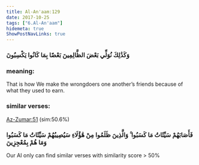```yaml
---
title: Al-An'aam:129
date: 2017-10-25
tags: ["6.Al-An'aam"]
hidemeta: true 
ShowPostNavLinks: true 
---
```

### وَكَذَٰلِكَ نُوَلِّي بَعْضَ الظَّالِمِينَ بَعْضًا بِمَا كَانُوا يَكْسِبُونَ
### meaning: 
That is how We make the wrongdoers one another’s friends because of what they used to earn.
### similar verses: 

[Az-Zumar:51](/39/51) (sim:50.6%)

### فَأَصَابَهُمْ سَيِّئَاتُ مَا كَسَبُوا ۚ وَالَّذِينَ ظَلَمُوا مِنْ هَٰؤُلَاءِ سَيُصِيبُهُمْ سَيِّئَاتُ مَا كَسَبُوا وَمَا هُمْ بِمُعْجِزِينَ

Our AI only can find similar verses with similarity score > 50% 



